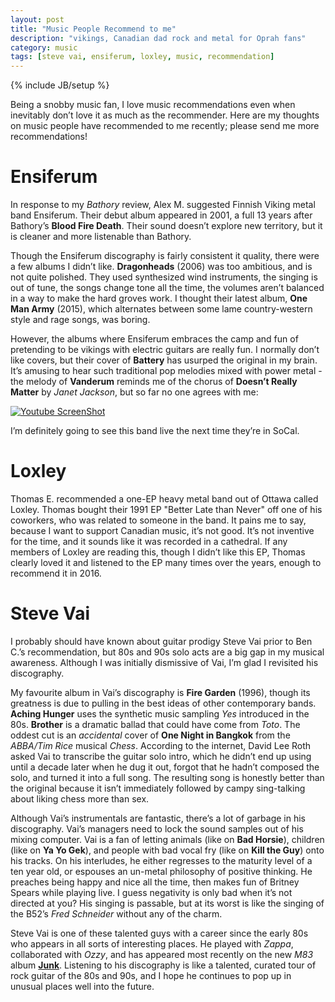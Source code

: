 ```yaml
---
layout: post
title: "Music People Recommend to me"
description: "vikings, Canadian dad rock and metal for Oprah fans"
category: music 
tags: [steve vai, ensiferum, loxley, music, recommendation]
---
```

{% include JB/setup %}

Being a snobby music fan, I love music recommendations even when inevitably don’t love it as much as the recommender. Here are my thoughts on music people have recommended to me recently; please send me more recommendations!

Ensiferum
=========

In response to my *Bathory* review, Alex M. suggested Finnish Viking metal band Ensiferum. Their debut album appeared in 2001, a full 13 years after Bathory’s **Blood Fire Death**. Their sound doesn’t explore new territory, but it is cleaner and more listenable than Bathory.

Though the Ensiferum discography is fairly consistent it quality, there were a few albums I didn’t like. **Dragonheads** (2006) was too ambitious, and is not quite polished. They used synthesized wind instruments, the singing is out of tune, the songs change tone all the time, the volumes aren’t balanced in a way to make the hard groves work. I thought their latest album, **One Man Army** (2015), which alternates between some lame country-western style and rage songs, was boring.

However, the albums where Ensiferum embraces the camp and fun of pretending to be vikings with electric guitars are really fun. I normally don’t like covers, but their cover of **Battery** has usurped the original in my brain. It’s amusing to hear such traditional pop melodies mixed with power metal - the melody of **Vanderum** reminds me of the chorus of **Doesn’t Really Matter** by *Janet Jackson*, but so far no one agrees with me:

[![Youtube ScreenShot](http://img.youtube.com/vi/ld_UXfJEXMU/0.jpg)](https://www.youtube.com/watch?v=ld_UXfJEXMU)

I’m definitely going to see this band live the next time they’re in SoCal.

Loxley
======

Thomas E. recommended a one-EP heavy metal band  out of Ottawa called Loxley. Thomas bought their 1991 EP "Better Late than Never" off one of his coworkers, who was related to someone in the band. It pains me to say, because I want to support Canadian music, it’s not good. It’s not inventive for the time, and it sounds like it was recorded in a cathedral. If any members of Loxley are reading this, though I didn’t like this EP, Thomas clearly loved it and listened to the EP many times over the years, enough to recommend it in 2016. 


Steve Vai
=========

I probably should have known about guitar prodigy Steve Vai prior to Ben C.’s recommendation, but 80s and 90s solo acts are a big gap in my musical awareness. Although I was initially dismissive of Vai, I’m glad I revisited his discography. 

My favourite album in Vai’s discography is **Fire Garden** (1996), though its greatness is due to pulling in the best ideas of other contemporary bands. **Aching Hunger** uses the synthetic music sampling *Yes* introduced in the 80s. **Brother** is a dramatic ballad that could have come from *Toto*. The oddest cut is an *accidental* cover of **One Night in Bangkok** from the *ABBA/Tim Rice* musical *Chess*. According to the internet, David Lee Roth asked Vai to transcribe the guitar solo intro, which he didn’t end up using until a decade later when he dug it out, forgot that he hadn’t composed the solo, and turned it into a full song. The resulting song is honestly better than the original because it isn’t immediately followed by campy sing-talking about liking chess more than sex. 

Although Vai’s instrumentals are fantastic, there’s a lot of garbage in his discography. Vai’s managers need to lock the sound samples out of his mixing computer. Vai is a fan of letting animals (like on **Bad Horsie**), children (like on **Ya Yo Gek**), and people with bad vocal fry (like on **Kill the Guy**) onto his tracks. On his interludes, he either regresses to the maturity level of a ten year old, or espouses an un-metal philosophy of positive thinking. He preaches being happy and nice all the time, then makes fun of Britney Spears while playing live. I guess negativity is only bad when it’s not directed at you? His singing is passable, but at its worst is like the singing of the B52’s *Fred Schneider* without any of the charm. 

Steve Vai is one of these talented guys with a career since the early 80s who appears in all sorts of interesting places. He played with *Zappa*, collaborated with *Ozzy*, and has appeared most recently on the new *M83* album **[Junk](https://www.youtube.com/watch?v=U3YZTYXftzg)**. Listening to his discography is like a talented, curated tour of  rock guitar of the 80s and 90s, and I hope he continues to pop up in unusual places well into the future.




